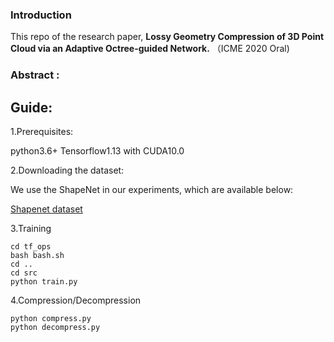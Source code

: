 ### Introduction

This repo of the research paper, **Lossy Geometry Compression of 3D Point Cloud via an Adaptive Octree-guided Network.** （ICME 2020 Oral)

### Abstract :



## Guide:

1.Prerequisites:

python3.6+ Tensorflow1.13 with CUDA10.0

2.Downloading the dataset:

We use the ShapeNet in our experiments, which are available below:

[Shapenet dataset](https://www.shapenet.org/)

3.Training
```
cd tf_ops
bash bash.sh
cd ..
cd src
python train.py
```
4.Compression/Decompression
```
python compress.py
python decompress.py
```

